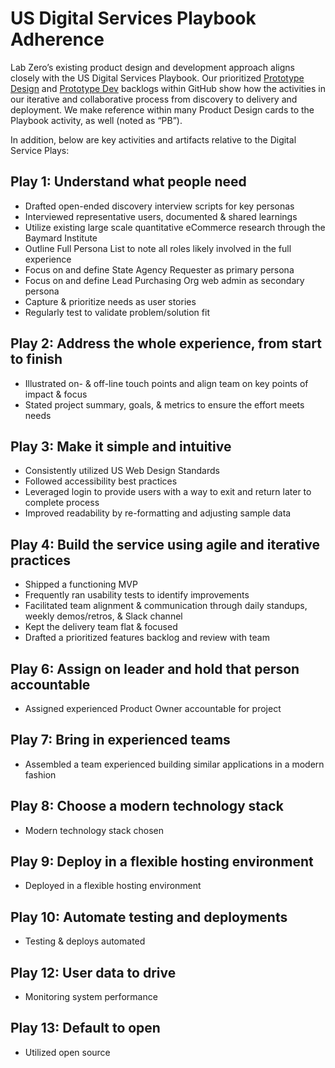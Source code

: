 # US Digital Services Playbook Adherence

Lab Zero’s existing product design and development approach aligns closely with the US Digital Services Playbook. Our prioritized [Prototype Design](https://github.com/labzero/adpq/projects/2) and [Prototype Dev](https://github.com/labzero/adpq/projects/1) backlogs within GitHub show how the activities in our iterative and collaborative process from discovery to delivery and deployment. We make reference within many Product Design cards to the Playbook activity, as well (noted as “PB”).

In addition, below are key activities and artifacts relative to the Digital Service Plays:

## Play 1: Understand what people need
* Drafted open-ended discovery interview scripts for key personas
* Interviewed representative users, documented & shared learnings 
* Utilize existing large scale quantitative eCommerce research through the Baymard Institute
* Outline Full Persona List to note all roles likely involved in the full experience
* Focus on and define State Agency Requester as primary persona
* Focus on and define Lead Purchasing Org web admin as secondary persona
* Capture & prioritize needs as user stories
* Regularly test to validate problem/solution fit

## Play 2: Address the whole experience, from start to finish
* Illustrated on- & off-line touch points and align team on key points of impact & focus
* Stated project summary, goals, & metrics to ensure the effort meets needs

## Play 3: Make it simple and intuitive
* Consistently utilized US Web Design Standards
* Followed accessibility best practices
* Leveraged login to provide users with a way to exit and return later to complete process
* Improved readability by re-formatting and adjusting sample data

## Play 4: Build the service using agile and iterative practices
* Shipped a functioning MVP
* Frequently ran usability tests to identify improvements
* Facilitated team alignment & communication through daily standups, weekly demos/retros, & Slack channel
* Kept the delivery team flat & focused
* Drafted a prioritized features backlog and review with team

## Play 6: Assign on leader and hold that person accountable
* Assigned experienced Product Owner accountable for project

## Play 7: Bring in experienced teams
* Assembled a team experienced building similar applications in a modern fashion

## Play 8: Choose a modern technology stack
* Modern technology stack chosen

## Play 9: Deploy in a flexible hosting environment
* Deployed in a flexible hosting environment

## Play 10: Automate testing and deployments
* Testing & deploys automated

## Play 12: User data to drive 
* Monitoring system performance

## Play 13: Default to open
* Utilized open source


